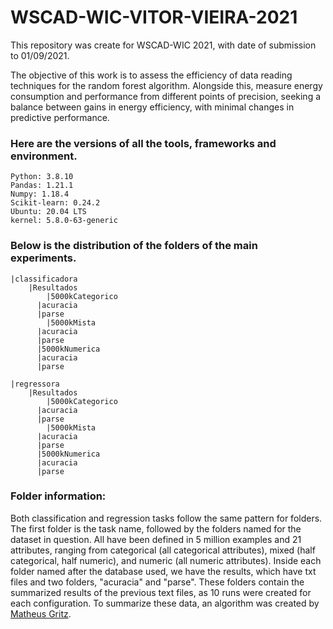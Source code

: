 # WSCAD-WIC-VITOR-VIEIRA-2021

This repository was create for WSCAD-WIC 2021, with date of submission to 01/09/2021.

 The objective of this work is to assess the efficiency of data reading techniques for the random forest algorithm. Alongside this, measure energy consumption and performance from different points of precision, seeking a balance between gains in energy efficiency, with minimal changes in predictive performance.


### Here are the versions of all the tools, frameworks and environment.
    Python: 3.8.10
    Pandas: 1.21.1
    Numpy: 1.18.4
    Scikit-learn: 0.24.2
    Ubuntu: 20.04 LTS
    kernel: 5.8.0-63-generic

### Below is the distribution of the folders of the main experiments.

	|classificadora
	    |Resultados                             
		    |5000kCategorico
          |acuracia
          |parse
		    |5000kMista
          |acuracia
          |parse
	      |5000kNumerica
          |acuracia
          |parse
		      
    |regressora
	    |Resultados
		    |5000kCategorico
          |acuracia
          |parse
		    |5000kMista
          |acuracia
          |parse
	      |5000kNumerica
          |acuracia
          |parse
          
### Folder information:
Both classification and regression tasks follow the same pattern for folders. The first folder is the task name, followed by the folders named for the dataset in question. All have been defined in 5 million examples and 21 attributes, ranging from categorical (all categorical attributes), mixed (half categorical, half numeric), and numeric (all numeric attributes). Inside each folder named after the database used, we have the results, which have txt files and two folders, "acuracia" and "parse". These folders contain the summarized results of the previous text files, as 10 runs were created for each configuration. To summarize these data, an algorithm was created by [Matheus Gritz](https://www.linkedin.com/in/matheusgritz/).
